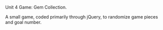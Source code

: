 Unit 4 Game: Gem Collection.

A small game, coded primarily through jQuery, to randomize game pieces and goal number.